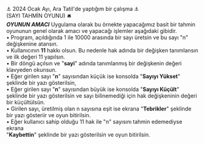 ⚓ 2024 Ocak Ayı, Ara Tatil'de yaptığım bir çalışma ⚓  
         (SAYI TAHMİN OYUNU) 🛎️  
         _**OYUNUN AMACI**_
         Uygulama olarak bu örnekte yapacağımız basit bir tahmin oyununun genel olarak amacı ve yapacağı işlemler aşağıdaki gibidir.  
         • Program, açıldığında 1 ile 10000 arasında bir sayı üretsin ve bu sayı "n" değişkenine atansın.  
         • Kullanıcının **11** hakkı olsun. Bu nedenle hak adında bir değişken tanımlansın ve ilk değeri 11 yapılsın.  
         • Bir döngü açılsın ve "**sayi**" adında tanımlanmış bir değişkenin değeri klavyeden okunsun.  
         • Eğer girilen sayı "**n**" sayısından küçük ise konsolda "**Sayıyı Yükset**" şeklinde bir yazı gösterilsin,  
         • Eğer girilen sayı "**n**" sayısından büyük ise konsolda "**Sayıyı Küçült**" şeklinde bir yazı gösterilsin ve sayı bilinemediği için hak değişkeninin değeri bir küçültülsün.    
         • Girilen sayı, üretilmiş olan n sayısına eşit ise ekrana "**Tebrikler**" şeklinde bir yazı gösteriir ve oyun bitirilsin.  
         • Eğer kullanıcı sahip olduğu 11 hak ile "n" sayısını tahmin edemediyse ekrana  
         "**Kaybettin**" şeklinde bir yazı gösterilsin ve oyun bitirilsin.  
